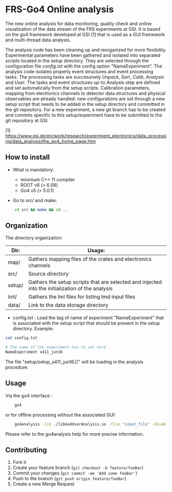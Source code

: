 # FRS-Go4 Online analysis

The new online analysis for data monitoring, quality check and online visualization of the data stream of the FRS experiments at GSI. It is based on the go4 framework developed at GSI [1] that is used as a GUI framework and multi-thread data analysis.

The analysis code has been cleaning up and reorganized for more flexibility. Experimental parameters have been gathered and isolated into separated scripts located in the _setup_ directory. They are selected through the configuration file _config.txt_ with the config option "NameExperiment". The analysis code isolates properly event structures and event processing tasks. The processing tasks are successively _Unpack_, _Sort_, _Calib_, _Analysis_ and _User_. The tasks and event structures up-to Analysis step are defined and set automatically from the setup scripts. Calibration parameters, mapping from electronics channels to detector data structures and physical observables are already handled: new configurations are set through a new setup script that needs to be added in the setup directory and committed in the git repository. For a new experiment, a new git branch has to be created and commits specific to this setup/experiment have to be submitted to the git repository at GSI.


[1] https://www.gsi.de/en/work/research/experiment_electronics/data_processing/data_analysis/the_go4_home_page.htm

## How to install 

  + What is mandatory:
    - minimum C++ 11 compiler
	- ROOT v6 (> 6.08)
	- Go4 v5 (> 5.0.1)
     
  + Go to src/ and make:
```sh
	cd src && make && cd ..
```

## Organization

The directory organization:

| Dir:   | Usage:                                                                                           |
|--------|--------------------------------------------------------------------------------------------------|
| map/   | Gathers mapping files of the crates and electronics channels                                     | 
| src/   | Source directory                                                                                 |
| setup/ | Gathers the setup scripts that are selected and injected into the initialization of the analysis |
| lml/   | Gathers the lml files for listing lmd input files                                                |
| data/  | Link to the data storage directory                                                               |


 + config.txt : Load the tag of name of experiment "NameExperiment" that is associated with the setup script that should be present in the setup directory. Example:
 ```sh
 cat config.txt
 
 # The name of the experiment has to set here
NameExperiment s411_jun16

 ```
The file "setup/setup\_s411\_jun16.C" will be loading in the analysis procedure.

## Usage

Via the go4 interface :
```sh
	go4 
```
or for offline processing without the associated GUI:
```sh
	go4analysis -lib ./libGo4UserAnalysis.so -file "input_file" -disable-asf -step "NameStep" -enable-step -enable-store -store "output_file" 
```
Please refer to the go4analysis help for more precise information. 



## Contributing

1. Fork it
2. Create your feature branch (`git checkout -b feature/fooBar`)
3. Commit your changes (`git commit -am 'Add some fooBar'`)
4. Push to the branch (`git push origin feature/fooBar`)
5. Create a new Merge Request

  
  
